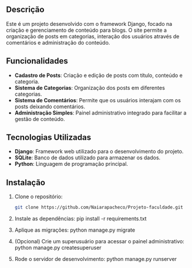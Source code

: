 ## Descrição

Este é um projeto desenvolvido com o framework Django, focado na criação e gerenciamento de conteúdo para blogs. O site permite a organização de posts em categorias, interação dos usuários através de comentários e administração do conteúdo.

## Funcionalidades

- **Cadastro de Posts**: Criação e edição de posts com título, conteúdo e categoria.
- **Sistema de Categorias**: Organização dos posts em diferentes categorias.
- **Sistema de Comentários**: Permite que os usuários interajam com os posts deixando comentários.
- **Administração Simples**: Painel administrativo integrado para facilitar a gestão de conteúdo.

## Tecnologias Utilizadas

- **Django**: Framework web utilizado para o desenvolvimento do projeto.
- **SQLite**: Banco de dados utilizado para armazenar os dados.
- **Python**: Linguagem de programação principal.

## Instalação 

1. Clone o repositório:
   ```bash
   git clone https://github.com/Naiarapacheco/Projeto-faculdade.git

2. Instale as dependências:
    pip install -r requirements.txt

3. Aplique as migrações:
    python manage.py migrate

4. (Opcional) Crie um superusuário para acessar o painel administrativo:
    python manage.py createsuperuser

5. Rode o servidor de desenvolvimento:
    python manage.py runserver
